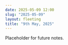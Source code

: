 ```yaml
---
date: 2025-05-09 12:00
slug: "2025-05-09"
layout: fleeting
title: "9th May, 2025"
---
```


Placeholder for future notes.
